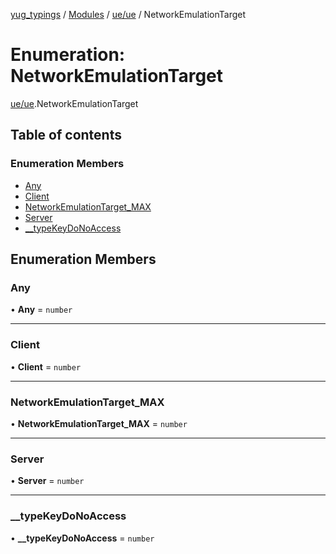 [yug_typings](../README.md) / [Modules](../modules.md) / [ue/ue](../modules/ue_ue.md) / NetworkEmulationTarget

# Enumeration: NetworkEmulationTarget

[ue/ue](../modules/ue_ue.md).NetworkEmulationTarget

## Table of contents

### Enumeration Members

- [Any](ue_ue.NetworkEmulationTarget.md#any)
- [Client](ue_ue.NetworkEmulationTarget.md#client)
- [NetworkEmulationTarget\_MAX](ue_ue.NetworkEmulationTarget.md#networkemulationtarget_max)
- [Server](ue_ue.NetworkEmulationTarget.md#server)
- [\_\_typeKeyDoNoAccess](ue_ue.NetworkEmulationTarget.md#__typekeydonoaccess)

## Enumeration Members

### Any

• **Any** = `number`

___

### Client

• **Client** = `number`

___

### NetworkEmulationTarget\_MAX

• **NetworkEmulationTarget\_MAX** = `number`

___

### Server

• **Server** = `number`

___

### \_\_typeKeyDoNoAccess

• **\_\_typeKeyDoNoAccess** = `number`
